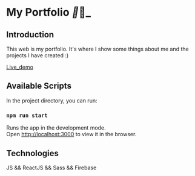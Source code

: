 # My Portfolio _👾_👾_


## Introduction

This web is my portfolio. It's where I show some things about me and the projects I have created :)

[Live_demo](https://clararufidev.web.app/)

## Available Scripts

In the project directory, you can run:

### `npm run start`

Runs the app in the development mode.<br>
Open [http://localhost:3000](http://localhost:3000) to view it in the browser.

## Technologies

JS && ReactJS  && Sass && Firebase
